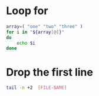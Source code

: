 # Loop for


```sh
array=( "one" "two" "three" )
for i in "${array[@]}"
do
	echo $i
done
```

# Drop the first line

```sh
tail -n +2  [FILE-NAME]
```
